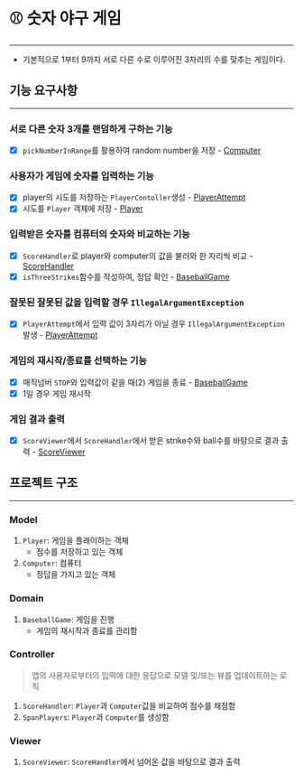 # ⚾️ 숫자 야구 게임

***

- 기본적으로 1부터 9까지 서로 다른 수로 이루어진 3자리의 수를 맞추는 게임이다.

## 기능 요구사항

***

### 서로 다른 숫자 3개를 랜덤하게 구하는 기능

*[x] `pickNumberInRange`를 활용하여 random number을 저장 - [Computer](#computer)

### 사용자가 게임에 숫자를 입력하는 기능

*[x] player의 시도를 저장하는 `PlayerContoller`생성 - [PlayerAttempt](#PlayerAttempt)
* [x] 시도를 `Player` 객체에 저장 - [Player](#Player)

### 입력받은 숫자를 컴퓨터의 숫자와 비교하는 기능

*[x] `ScoreHandler`로 player와 computer의 값을 불러와 한 자리씩 비교 - [ScoreHandler](#ScoreHandler)
* [x] `isThreeStrikes`함수를 작성하여, 정답 확인 - [BaseballGame](#BaseballGame)

### 잘못된  잘못된 값을 입력할 경우 `IllegalArgumentException`

*[x] `PlayerAttempt`에서 입력 값이 3자리가 아닐 경우 `IllegalArgumentException` 발생 - [PlayerAttempt](#PlayerAttempt)

### 게임의 재시작/종료를 선택하는 기능

*[x] 매직넘버 `STOP`와 입력값이 같을 때(2) 게임을 종료 - [BaseballGame](#BaseballGame)
* [x] 1일 경우 게임 재시작

### 게임 결과 출력

-[x] `ScoreViewer`에서 `ScoreHandler`에서 받은 strike수와 ball수를 바탕으로 결과 출력 - [ScoreViewer](#Scoreviewer)

## 프로젝트 구조

***

### Model

1. `Player`: 게임을 플래이하는 객체
    - 점수를 저장하고 있는 객체
2. `Computer`: 컴퓨터
    - 정답을 가지고 있는 객체

### Domain

1. `BaseballGame`: 게임을 진행
    - 게임의 재시작과 종료를 관리함

### Controller

> 앱의 사용자로부터의 입력에 대한 응답으로 모델 및/또는 뷰를 업데이트하는 로직

1. `ScoreHandler`: `Player`과 `Computer`값을 비교하여 점수를 채점함
2. `SpanPlayers`: `Player`과 `Computer`를 생성함

### Viewer

1. `ScoreViewer`: `ScoreHandler`에서 넘어온 값을 바탕으로 결과 출력